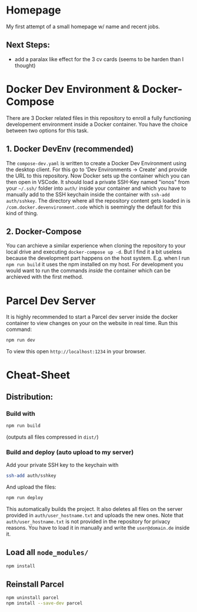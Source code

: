 # Homepage
My first attempt of a small homepage w/ name and recent jobs.

## Next Steps:
- add a paralax like effect for the 3 cv cards (seems to be harden than I thought)



# Docker Dev Environment & Docker-Compose
There are 3 Docker related files in this repository to enroll a fully functioning developement environment inside a Docker container. You have the choice between two options for this task.

## 1. Docker DevEnv (recommended)
The `compose-dev.yaml` is written to create a Docker Dev Environment using the desktop client. For this go to 'Dev Environments -> Create' and provide the URL to this repository. Now Docker sets up the container which you can then open in VSCode. It should load a private SSH-Key named "ionos" from your `~/.ssh/` folder into `auth/` inside your container and which you have to manually add to the SSH keychain inside the container with `ssh-add auth/sshkey`. The directory where all the repository content gets loaded in is `/com.docker.devenvironment.code` which is seemingly the default for this kind of thing.

## 2. Docker-Compose
You can archieve a similar experience when cloning the repository to your local drive and executing `docker-compose up -d`. But I find it a bit useless because the development part happens on the host system. E.g. when I run `npm run build` it uses the npm installed on my host. For development you would want to run the commands *inside* the container which can be archieved with the first method.



# Parcel Dev Server
It is highly recommended to start a Parcel dev server inside the docker container to view changes on your on the website in real time. Run this command:
```bash
npm run dev
```
To view this open `http://localhost:1234` in your browser.


# Cheat-Sheet

## Distribution:
### Build with
```bash
npm run build
```
(outputs all files compressed in `dist/`)

### Build and deploy (auto upload to my server)
Add your private SSH key to the keychain with
```bash
ssh-add auth/sshkey
```
And upload the files:
```bash
npm run deploy
```
This automatically builds the project. It also deletes all files on the server provided in `auth/user_hostname.txt` and uploads the new ones.
Note that `auth/user_hostname.txt` is not provided in the repository for privacy reasons. You have to load it in manually and write the `user@domain.de` inside it.

## Load all `node_modules/`
```bash
npm install
```

## Reinstall Parcel
```bash
npm uninstall parcel
npm install --save-dev parcel
```
